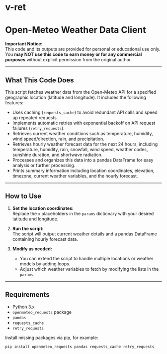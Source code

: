 # v-ret
# Open-Meteo Weather Data Client

**Important Notice:**  
This code and its outputs are provided for personal or educational use only. You **may NOT use this code to earn money or for any commercial purposes** without explicit permission from the original author.

---

## What This Code Does

This script fetches weather data from the Open-Meteo API for a specified geographic location (latitude and longitude). It includes the following features:

- Uses caching (`requests_cache`) to avoid redundant API calls and speed up repeated requests.
- Implements automatic retries with exponential backoff on API request failures (`retry_requests`).
- Retrieves current weather conditions such as temperature, humidity, wind speed/direction, rain, and precipitation.
- Retrieves hourly weather forecast data for the next 24 hours, including temperature, humidity, rain, snowfall, wind speed, weather codes, sunshine duration, and shortwave radiation.
- Processes and organizes this data into a pandas DataFrame for easy analysis or further processing.
- Prints summary information including location coordinates, elevation, timezone, current weather variables, and the hourly forecast.

---

## How to Use

1. **Set the location coordinates:**  
   Replace the `x` placeholders in the `params` dictionary with your desired latitude and longitude.

2. **Run the script:**  
   The script will output current weather details and a pandas DataFrame containing hourly forecast data.

3. **Modify as needed:**  
   - You can extend the script to handle multiple locations or weather models by adding loops.
   - Adjust which weather variables to fetch by modifying the lists in the `params`.

---

## Requirements

- Python 3.x
- `openmeteo_requests` package
- `pandas`
- `requests_cache`
- `retry_requests`

Install missing packages via pip, for example:

```bash
pip install openmeteo_requests pandas requests_cache retry_requests
